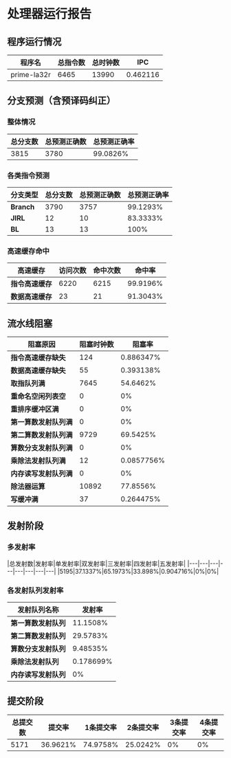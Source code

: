 # 处理器运行报告
## 程序运行情况
|程序名|总指令数|总时钟数|IPC|
|---|---|---|---|
|prime-la32r|6465|13990|0.462116|

## 分支预测（含预译码纠正）
### 整体情况
|总分支数|总预测正确数|总预测正确率|
|---|---|---|
|3815|3780|99.0826%|

### 各类指令预测
|分支类型|总分支数|总预测正确数|总预测正确率|
|---|---|---|---|
|**Branch**| 3790 | 3757 | 99.1293%|
|**JIRL**| 12 | 10 | 83.3333%|
|**BL**| 13 | 13 | 100%|

### 高速缓存命中
|高速缓存|访问次数|命中次数|命中率|
|---|---|---|---|
|**指令高速缓存**| 6220 | 6215 | 99.9196%|
|**数据高速缓存**| 23 | 21 | 91.3043%|
## 流水线阻塞
|阻塞原因|阻塞时钟数|阻塞率|
|---|---|---|
|**指令高速缓存缺失**| 124 | 0.886347%|
|**数据高速缓存缺失**| 55 | 0.393138%|
|**取指队列满**| 7645 | 54.6462%|
|**重命名空闲列表空**|0 | 0%|
|**重排序缓冲区满**|0 | 0%|
|**第一算数发射队列满**|0 | 0%|
|**第二算数发射队列满**|9729 | 69.5425%|
|**算数分支发射队列满**|0 | 0%|
|**乘除法发射队列满**|12 | 0.0857756%|
|**内存读写发射队列满**|0 | 0%|
|**除法器运算**|10892 | 77.8556%|
|**写缓冲满**|37 | 0.264475%|

## 发射阶段
### 多发射率
|总发射数|发射率|单发射率|双发射率|三发射率|四发射率|五发射率|
|---|---|---|---|---|---|---|---|
|5195|37.1337%|65.1973%|33.898%|0.904716%|0%|0%|

### 各发射队列发射率
|发射队列名称|发射率|
|---|---|
|**第一算数发射队列**|11.1508%|
|**第二算数发射队列**|29.5783%|
|**算数分支发射队列**|9.48535%|
|**乘除法发射队列**|0.178699%|
|**内存读写发射队列**|0%|

## 提交阶段
|总提交数|提交率|1条提交率|2条提交率|3条提交率|4条提交率|
|---|---|---|---|---|---|
|5171|36.9621%|74.9758%|25.0242%|0%|0%|
